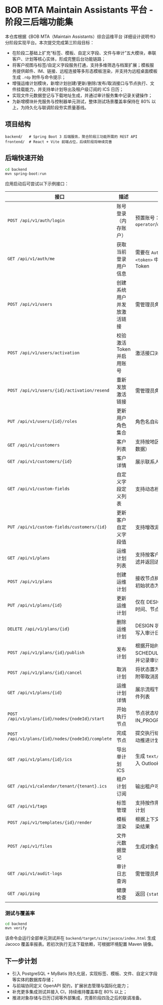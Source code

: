 # BOB MTA Maintain Assistants 平台 - 阶段三后端功能集

本仓库根据《BOB MTA（Maintain Assistants）综合运维平台 详细设计说明书》分阶段实现平台。本次提交完成第三阶段目标：

- 在阶段二基础上扩充“标签、模板、自定义字段、文件与审计”五大模块，串联客户、计划等核心实体，形成完整后台功能链路；
- 将客户视图与标签/自定义字段服务打通，支持多维筛选与档案扩展；模板服务提供邮件、IM、链接、远程连接等多形态模板渲染，并支持为远程桌面模板生成 `.rdp` 附件与命令提示；
- 增强运维计划模块，新增计划创建/更新/删除/发布/取消接口与节点执行、文件挂载能力，并支持单计划导出及租户级订阅的 ICS 日历；
- 实现文件元数据登记与下载地址生成，并通过审计服务集中记录关键操作；
- 为新增模块补充服务与控制器单元测试，整体测试场景覆盖率保持在 80% 以上，为持久化与联调阶段夯实质量基线。

## 项目结构

```
backend/   # Spring Boot 3 后端服务，聚合阶段三功能所需的 REST API
frontend/  # React + Vite 前端占位，后续阶段将继续完善
```

## 后端快速开始

```bash
cd backend
mvn spring-boot:run
```

应用启动后可尝试以下示例接口：

| 接口 | 描述 | 备注 |
| --- | --- | --- |
| `POST /api/v1/auth/login` | 账号登录（内存账户） | 预置账号：`admin`/`admin123`、`operator`/`operator123` |
| `GET /api/v1/auth/me` | 获取当前登录用户信息 | 需要在 `Authorization: Bearer <token>` 中携带登录返回的 Token |
| `POST /api/v1/users` | 创建系统用户并发放激活链接 | 需管理员角色 |
| `POST /api/v1/users/activation` | 校验激活 Token 并启用账号 | 激活接口对未登录用户开放 |
| `POST /api/v1/users/{id}/activation/resend` | 重新发放激活链接 | 需管理员角色 |
| `PUT /api/v1/users/{id}/roles` | 更新用户角色集合 | 角色名自动标准化为 `ROLE_*` |
| `GET /api/v1/customers` | 客户列表 | 支持按地区与关键字过滤（内存数据） |
| `GET /api/v1/customers/{id}` | 客户详情 | 展示联系人、自定义字段等结构 |
| `GET /api/v1/custom-fields` | 自定义字段定义列表 | 支持动态档案字段配置 |
| `PUT /api/v1/custom-fields/customers/{id}` | 更新客户自定义字段值 | 支持增改非结构化字段 |
| `GET /api/v1/plans` | 运维计划列表 | 支持按客户、状态、时间范围过滤并返回进度摘要 |
| `POST /api/v1/plans` | 创建运维计划 | 接收节点树结构与参与人列表，初始状态为 DESIGN |
| `PUT /api/v1/plans/{id}` | 更新运维计划 | 仅在 DESIGN 状态下允许修改时间、节点等信息 |
| `DELETE /api/v1/plans/{id}` | 删除运维计划 | DESIGN 状态下可删除，删除时写入审计日志 |
| `POST /api/v1/plans/{id}/publish` | 发布计划 | 根据开始时间切换为 SCHEDULED/IN_PROGRESS，并记录审计 |
| `POST /api/v1/plans/{id}/cancel` | 取消计划 | 将状态置为 CANCELED，支持附带取消原因 |
| `GET /api/v1/plans/{id}` | 运维计划详情 | 展示流程节点树及执行状态/附件列表 |
| `POST /api/v1/plans/{id}/nodes/{nodeId}/start` | 开始执行节点 | 节点状态切换为 IN_PROGRESS，并记录操作人 |
| `POST /api/v1/plans/{id}/nodes/{nodeId}/complete` | 完成节点 | 提交执行结果、日志与附件，自动推进计划进度 |
| `GET /api/v1/plans/{id}/ics` | 导出单计划 ICS | 生成 `text/calendar` 文件，可导入 Outlook/Google 日历 |
| `GET /api/v1/calendar/tenant/{tenant}.ics` | 租户计划订阅 | 输出租户可见计划的 ICS 订阅源 |
| `GET /api/v1/tags` | 标签管理 | 支持按作用域筛选、关联客户/计划 |
| `POST /api/v1/templates/{id}/render` | 模板渲染 | 根据上下文替换占位符，返回渲染结果 |
| `POST /api/v1/files` | 文件元数据登记 | 生成对象存储键及下载地址 |
| `GET /api/v1/audit-logs` | 审计日志查询 | 需管理员角色 |
| `GET /api/ping` | 健康检查 | 返回 `{status: ok}` |

### 测试与覆盖率

```bash
cd backend
mvn verify
```

该命令会运行全部单元测试并在 `backend/target/site/jacoco/index.html` 生成 Jacoco 覆盖率报表。若初次执行无法下载依赖，可根据环境配置 Maven 镜像。

## 下一步计划

- 引入 PostgreSQL + MyBatis 持久化层，实现标签、模板、文件、自定义字段等实体的数据库存储；
- 与前端协同定义 OpenAPI 契约，扩展状态管理与国际化能力；
- 补充更多集成测试并接入 CI，持续维持覆盖率在 80% 以上；
- 推进对象存储与日历订阅等外部集成，完善阶段四及之后的联调准备。
